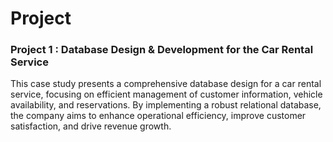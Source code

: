# Project

### Project 1 : Database Design & Development for the Car Rental Service 

This case study presents a comprehensive database design for a car rental service, focusing on efficient management of customer information, vehicle availability, and reservations. By implementing a robust relational database, the company aims to enhance operational efficiency, improve customer satisfaction, and drive revenue growth.
